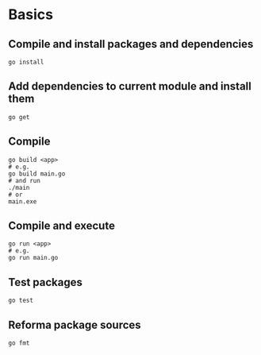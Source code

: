 # Basics

## Compile and install packages and dependencies

```shell
go install
```

## Add dependencies to current module and install them

```shell
go get
```

## Compile

```shell
go build <app>
# e.g.
go build main.go
# and run
./main
# or
main.exe
```

## Compile and execute

```shell
go run <app>
# e.g.
go run main.go
```

## Test packages

```shell
go test 
```

## Reforma package sources

```shell
go fmt
```
